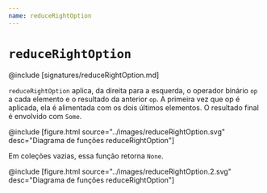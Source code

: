 ```yaml
---
name: reduceRightOption
---
```


# `reduceRightOption`

@include [signatures/reduceRightOption.md]

`reduceRightOption` aplica, da direita para a esquerda, o operador binário `op` a cada elemento e o resultado da anterior `op`.
A primeira vez que op é aplicada, ela é alimentada com os dois últimos elementos.
O resultado final é envolvido com `Some`.

@include [figure.html source="../images/reduceRightOption.svg" desc="Diagrama de funções reduceRightOption"]

Em coleções vazias, essa função retorna `None`.

@include [figure.html source="../images/reduceRightOption.2.svg" desc="Diagrama de funções reduceRightOption"]
